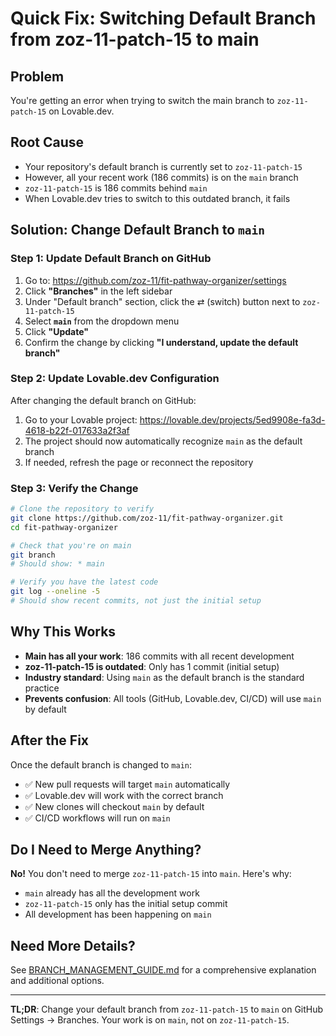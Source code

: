 # Quick Fix: Switching Default Branch from zoz-11-patch-15 to main

## Problem
You're getting an error when trying to switch the main branch to `zoz-11-patch-15` on Lovable.dev.

## Root Cause
- Your repository's default branch is currently set to `zoz-11-patch-15`
- However, all your recent work (186 commits) is on the `main` branch
- `zoz-11-patch-15` is 186 commits behind `main`
- When Lovable.dev tries to switch to this outdated branch, it fails

## Solution: Change Default Branch to `main`

### Step 1: Update Default Branch on GitHub

1. Go to: https://github.com/zoz-11/fit-pathway-organizer/settings
2. Click **"Branches"** in the left sidebar
3. Under "Default branch" section, click the ⇄ (switch) button next to `zoz-11-patch-15`
4. Select **`main`** from the dropdown menu
5. Click **"Update"**
6. Confirm the change by clicking **"I understand, update the default branch"**

### Step 2: Update Lovable.dev Configuration

After changing the default branch on GitHub:

1. Go to your Lovable project: https://lovable.dev/projects/5ed9908e-fa3d-4618-b22f-017633a2f3af
2. The project should now automatically recognize `main` as the default branch
3. If needed, refresh the page or reconnect the repository

### Step 3: Verify the Change

```bash
# Clone the repository to verify
git clone https://github.com/zoz-11/fit-pathway-organizer.git
cd fit-pathway-organizer

# Check that you're on main
git branch
# Should show: * main

# Verify you have the latest code
git log --oneline -5
# Should show recent commits, not just the initial setup
```

## Why This Works

- **Main has all your work**: 186 commits with all recent development
- **zoz-11-patch-15 is outdated**: Only has 1 commit (initial setup)
- **Industry standard**: Using `main` as the default branch is the standard practice
- **Prevents confusion**: All tools (GitHub, Lovable.dev, CI/CD) will use `main` by default

## After the Fix

Once the default branch is changed to `main`:
- ✅ New pull requests will target `main` automatically
- ✅ Lovable.dev will work with the correct branch
- ✅ New clones will checkout `main` by default
- ✅ CI/CD workflows will run on `main`

## Do I Need to Merge Anything?

**No!** You don't need to merge `zoz-11-patch-15` into `main`. Here's why:
- `main` already has all the development work
- `zoz-11-patch-15` only has the initial setup commit
- All development has been happening on `main`

## Need More Details?

See [BRANCH_MANAGEMENT_GUIDE.md](./BRANCH_MANAGEMENT_GUIDE.md) for a comprehensive explanation and additional options.

---

**TL;DR**: Change your default branch from `zoz-11-patch-15` to `main` on GitHub Settings → Branches. Your work is on `main`, not on `zoz-11-patch-15`.
